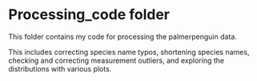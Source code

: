 # Processing_code folder

This folder contains my code for processing the palmerpenguin data. 

This includes correcting species name typos, shortening species names, checking and correcting measurement outliers, and exploring the distributions with various plots. 

